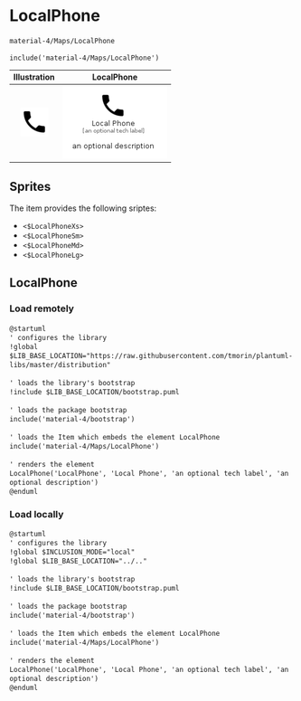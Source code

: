 # LocalPhone


```text
material-4/Maps/LocalPhone
```

```text
include('material-4/Maps/LocalPhone')
```



| Illustration | LocalPhone |
| :---: | :---: |
| ![illustration for Illustration](../../material-4/Maps/LocalPhone.png) | ![illustration for LocalPhone](../../material-4/Maps/LocalPhone.Local.png) |



## Sprites
The item provides the following sriptes:

- `<$LocalPhoneXs>`
- `<$LocalPhoneSm>`
- `<$LocalPhoneMd>`
- `<$LocalPhoneLg>`





## LocalPhone

### Load remotely
```plantuml
@startuml
' configures the library
!global $LIB_BASE_LOCATION="https://raw.githubusercontent.com/tmorin/plantuml-libs/master/distribution"

' loads the library's bootstrap
!include $LIB_BASE_LOCATION/bootstrap.puml

' loads the package bootstrap
include('material-4/bootstrap')

' loads the Item which embeds the element LocalPhone
include('material-4/Maps/LocalPhone')

' renders the element
LocalPhone('LocalPhone', 'Local Phone', 'an optional tech label', 'an optional description')
@enduml
```

### Load locally
```plantuml
@startuml
' configures the library
!global $INCLUSION_MODE="local"
!global $LIB_BASE_LOCATION="../.."

' loads the library's bootstrap
!include $LIB_BASE_LOCATION/bootstrap.puml

' loads the package bootstrap
include('material-4/bootstrap')

' loads the Item which embeds the element LocalPhone
include('material-4/Maps/LocalPhone')

' renders the element
LocalPhone('LocalPhone', 'Local Phone', 'an optional tech label', 'an optional description')
@enduml
```

